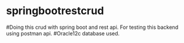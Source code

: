 # springbootrestcrud
#Doing this crud with spring boot and rest api. For testing this backend using postman api.
#Oracle12c database used.
